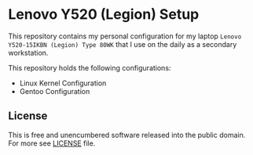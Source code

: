 # Lenovo Y520 (Legion) Setup

This repository contains my personal configuration for my laptop
`Lenovo Y520-15IKBN (Legion) Type 80WK` that I use on the daily as
a secondary workstation.

This repository holds the following configurations:

- Linux Kernel Configuration
- Gentoo Configuration

## License

This is free and unencumbered software released into the public domain.
For more see [LICENSE](./LICENSE) file.
